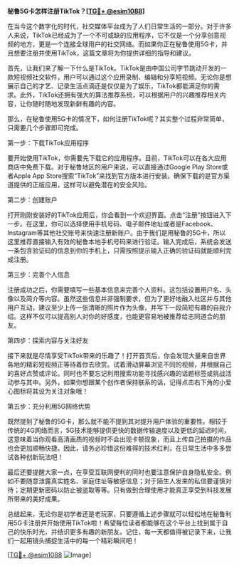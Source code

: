 **秘鲁5G卡怎样注册TikTok？[[TG💪+ @esim1088](https://t.me/s/esim1088)]**

在当今这个数字化的时代，社交媒体平台成为了人们日常生活的一部分。对于许多人来说，TikTok已经成为了一个不可或缺的应用程序，它不仅是一个分享创意视频的地方，更是一个连接全球用户的社交网络。而如果你正在秘鲁使用5G卡，并且想要注册并使用TikTok，这篇文章将为你提供详细的指导和建议。

首先，让我们来了解一下什么是TikTok。TikTok是由中国公司字节跳动开发的一款短视频社交软件，用户可以通过这个应用录制、编辑和分享短视频。无论你是想展示自己的才艺、记录生活点滴还是仅仅是为了娱乐，TikTok都能满足你的需求。此外，TikTok还拥有强大的算法推荐系统，可以根据用户的兴趣推荐相关内容，让你随时随地发现新鲜有趣的内容。

那么，在秘鲁使用5G卡的情况下，如何注册TikTok呢？其实整个过程非常简单，只需要几个步骤即可完成。

第一步：下载TikTok应用程序

要开始使用TikTok，你需要先下载它的应用程序。目前，TikTok可以在各大应用商店中免费下载。对于秘鲁地区的用户来说，可以直接通过Google Play Store或者Apple App Store搜索“TikTok”来找到官方版本进行安装。确保下载的是官方渠道提供的正版应用，这样可以避免潜在的安全风险。

第二步：创建账户

打开刚刚安装好的TikTok应用后，你会看到一个欢迎界面。点击“注册”按钮进入下一步。在这里，你可以选择使用手机号码、电子邮件地址或者是Facebook、Instagram等其他社交账号来快速注册新账户。由于我们是用秘鲁的5G卡，所以这里推荐直接输入有效的秘鲁本地手机号码来进行验证。输入完成后，系统会发送一条包含验证码的信息到你的手机上，只需按照提示输入正确的验证码就能顺利完成注册。

第三步：完善个人信息

注册成功之后，你需要填写一些基本信息来完善个人资料。这包括设置用户名、头像以及简介等内容。虽然这些信息并非强制要求，但为了更好地融入社区并与其他用户互动，建议至少上传一张清晰的照片作为头像，并写下一段简短有趣的自我介绍。这样不仅可以提高别人对你的好感度，也能更容易地被推荐给志同道合的朋友。

第四步：探索内容与关注好友

接下来就是尽情享受TikTok带来的乐趣了！打开首页后，你会发现大量来自世界各地的精彩短视频正等待着你去欣赏。试着滑动屏幕浏览不同的视频，并根据自己的喜好点赞或评论。同时也不要忘记利用搜索功能寻找感兴趣的话题标签或挑战活动参与其中。另外，如果你想跟某个创作者保持联系的话，记得点击右下角的小爱心图标将其设为关注对象哦！

第五步：充分利用5G网络优势

既然提到了秘鲁的5G卡，那么就不能不提到其对提升用户体验的重要性。相较于传统的4G网络而言，5G技术能够提供更快的数据传输速度以及更低的延迟时间，这意味着当你观看高清画质的视频时不会出现卡顿现象，而且上传自己拍摄的作品也会更加顺畅快捷。因此，请务必珍惜这份难得的技术红利，在日常生活中多多尝试各种创新玩法吧！

最后还要提醒大家一点，在享受互联网便利的同时也要注意保护自身隐私安全。例如不要随意泄露真实姓名、家庭住址等敏感信息；对于陌生人发来的私信要谨慎对待；定期更新密码以防止被盗取等等。只有做到合理使用才能真正享受到科技发展所带来的美好成果。

总结起来，无论你是初学者还是老玩家，只要遵循上述步骤就可以轻松地在秘鲁利用5G卡注册并开始使用TikTok啦！希望每位读者都能够在这个平台上找到属于自己的快乐时光，并结识更多有趣的新朋友。记住，每一天都值得被记录下来，让我们一起用镜头捕捉生活中的每一个精彩瞬间吧！

[[TG💪+ @esim1088](https://t.me/s/esim1088) ![Image](https://i.postimg.cc/4NQfJmqS/Snipaste-2025-05-13-00-14-12.png)]